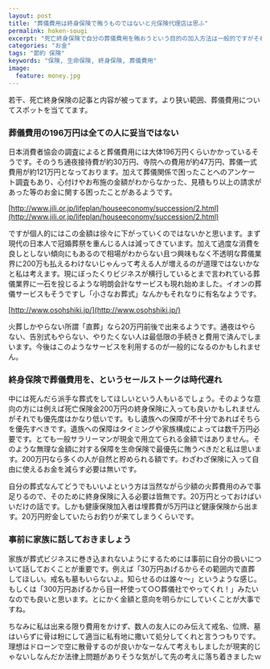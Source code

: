 ```yaml
---
layout: post
title: "葬儀費用は終身保険で賄うものではないと元保険代理店は思ふ"
permalink: hoken-sougi
excerpt: "死亡終身保険で自分の葬儀費用を賄おうという目的の加入方法は一般的ですがそれは本当に必要なことなのか、保険金額は妥当なのかもう一度考えてみましょう"
categories: "お金"
tags: "節約 保険"
keywords: "保険, 生命保険, 終身保険, 葬儀費用"
image:
  feature: money.jpg
---
```


若干、死亡終身保険の記事と内容が被ってます。より狭い範囲、葬儀費用についてスポットを当ててます。

### 葬儀費用の196万円は全ての人に妥当ではない

日本消費者協会の調査によると葬儀費用には大体196万円くらいかかっているそうです。そのうち通夜接待費が約30万円、寺院への費用が約47万円、葬儀一式費用が約121万円となっております。加えて葬儀関係で困ったことへのアンケート調査もあり、心付けやお布施の金額がわからなかった、見積もり以上の請求があった等のお金に関する困ったことがあるようです。

[http://www.jili.or.jp/lifeplan/houseeconomy/succession/2.html](http://www.jili.or.jp/lifeplan/houseeconomy/succession/2.html)

ですが個人的にはこの金額は徐々に下がっていくのではないかと思います。まず現代の日本人で冠婚葬祭を重んじる人は減ってきています。加えて過度な消費を良しとしない傾向にもあるので相場がわからない且つ興味もなく不透明な葬儀業界に200万も払えるわけないじゃんって考える人が増えるのが道理ではないかなと私は考えます。現にぼったくりビジネスが横行しているとまで言われている葬儀業界に一石を投じるような明朗会計なサービスも現れ始めました。イオンの葬儀サービスもそうですし「小さなお葬式」なんかもそれなりに有名なようです。

[http://www.osohshiki.jp/](http://www.osohshiki.jp/)

火葬しかやらない所謂「直葬」なら20万円前後で出来るようです。通夜はやらない、告別式もやらない、やりたくない人は最低限の手続きと費用で済んでしまいます。今後はこのようなサービスを利用するのが一般的になるのかもしれません。

### 終身保険で葬儀費用を、というセールストークは時代遅れ

中には死んだら派手な葬式をしてほしいという人もいるでしょう。そのような意向の方には例えば死亡保険金200万円の終身保険に入っても良いかもしれませんがそれでも優先度はかなり低いです。もし遺族への保障が不十分であればそちらを優先すべきです。遺族への保障はタイミングや家族構成によっては数千万円必要です。とても一般サラリーマンが現金で用立てられる金額ではありません。そのような無理な金額に対する保障を生命保険で最優先に賄うべきだと私は思います。200万円なら多くの人が自然と貯められる額です。わざわざ保険に入って自由に使えるお金を減らす必要は無いです。

自分の葬式なんてどうでもいいよという方は当然ながら少額の火葬費用のみで事足りるので、そのために終身保険に入る必要は皆無です。20万円とっておけばいいだけの話です。しかも健康保険加入者は埋葬費が5万円ほど健康保険から出ます。20万円貯金していたらお釣りが来てしまうくらいです。

### 事前に家族に話しておきましょう

家族が葬式ビジネスに巻き込まれないようにするためには事前に自分の扱いについて話しておくことが重要です。例えば「30万円あげるからその範囲内で直葬してほしい。戒名も墓もいらないよ。知らせるのは誰々〜」というような感じ。もしくは「300万円あげるから目一杯使って○○葬儀社でやってくれ！」みたいなのでも良いと思います。とにかく金額と意向を明らかにしていくことが大事ですね。

ちなみに私は出来る限り費用をかけず、数人の友人にのみ伝えて戒名、位牌、墓はいらずに骨は粉にして適当に私有地に撒いて処分してくれと言うつもりです。理想はドローンで空に散骨するのが良いかなーなんて考えもしましたが現実的じゃないしなんだか法律上問題がありそうな気がして先の考えに落ち着きましたｗ

